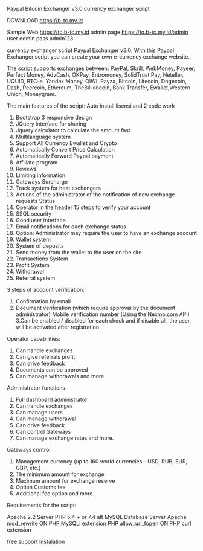 

Paypal Bitcoin Exchanger v3.0 currency exchanger script

DOWNLOAD  https://b-tc.my.id

Sample Web https://to.b-tc.my.id
admin page https://to.b-tc.my.id/admin
user edmin
pass admin123

currency exchanger script Paypal Exchanger v3.0. With this Paypal Exchanger script you can create your own e-currency exchange website.

The script supports exchanges between: PayPal, Skrill, WebMoney, Payeer, Perfect Money, AdvCash, OKPay, Entromoney, SolidTrust Pay, Neteller, UQUID, BTC-e, Yandex Money, QIWI, Payza, Bitcoin, Litecoin, Dogecoin, Dash, Peercoin, Ethereum, TheBillioncoin, Bank Transfer, Ewallet,Western Union, Moneygram.

The main features of the script:
 Auto install lisensi and 2 code work
1. Bootstrap 3 responsive design
2. JQuery interface for sharing
3. Jquery calculator to calculate the amount fast
4. Multilanguage system
5. Support All Currency Ewallet and Crypto
6. Automatically Convert Price Calculation
7. Automatically Forward Paypal payment
8. Affiliate program
9. Reviews
10. Limiting information
11. Gateways Surcharge
12. Track system for heat exchangers
13. Actions of the administrator of the notification of new exchange requests Status
14. Operator in the header
15 steps to verify your account
16. SSQL security
17. Good user interface
18. Email notifications for each exchange status
19. Option: Administrator may require the user to have an exchange account
20. Wallet system
21. System of deposits
22. Send money from the wallet to the user on the site
23. Transactions System
24. Profit System
25. Withdrawal
26. Referral system

3 steps of account verification:

1. Confirmation by email
2. Document verification (which require approval by the document administrator) Mobile verification number (Using the Nexmo.com API)
3.Can be enabled / disabled for each check and if disable all, the user will be activated after registration

Operator capabilities:

1. Can handle exchanges
2. Can give referrals profit
3. Can drive feedback
4. Documents can be approved
5. Can manage withdrawals and more.

Administrator functions:

1. Full dashboard administrator
2. Can handle exchanges
3. Can manage users
4. Can manage withdrawal
5. Can drive feedback
6. Can control Gateways
7. Can manage exchange rates and more.

Gateways control:

1. Management currency (up to 160 world currencies - USD, RUB, EUR, GBP, etc.)
2. The minimum amount for exchange
3. Maximum amount for exchange reserve
4. Option Customs fee
5. Additional fee option and more.

Requirements for the script:

Apache 2.2 Server
PHP 5.4 + or 7.4 alt
MySQL Database Server
Apache mod_rewrite ON
PHP MySQLi extension
PHP allow_url_fopen ON
PHP curl extension

free support instalation
